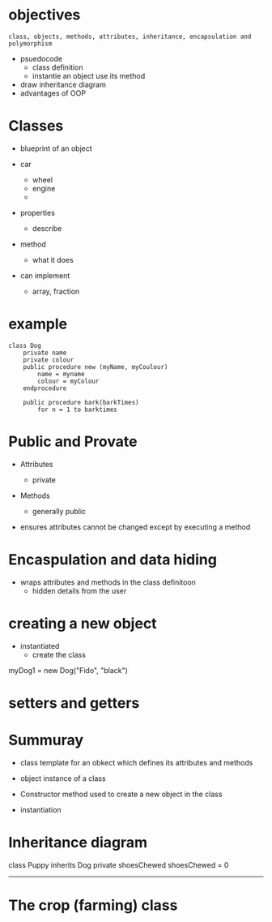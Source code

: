 # objectives

    class, objects, methods, attributes, inheritance, encapsulation and polymorphism

- psuedocode
    - class definition
    - instantie an object use its method
- draw inheritance diagram
- advantages of OOP

# Classes

- blueprint of an object

- car
    - wheel
    - engine
    - 

- properties
    - describe
- method
    - what it does

- can implement
    - array, fraction


# example

```pseudocode
class Dog
    private name
    private colour
    public procedure new (myName, myCoulour)
        name = myname
        colour = myColour
    endprocedure

    public procedure bark(barkTimes)
        for n = 1 to barktimes
```


# Public and Provate

- Attributes
    - private

- Methods
    - generally public

- ensures attributes cannot be changed except by executing a method

# Encaspulation and data hiding

- wraps attributes and methods in the class definitoon
    - hidden details from the user


# creating a new object

- instantiated
    - create the class

myDog1 = new Dog("Fido", "black")

# setters and getters

# Summuray

- class
template for an obkect which defines its attributes and methods

- object
instance of a class

- Constructor
method used to create a new object in the class

- instantiation


# Inheritance diagram

class Puppy inherits Dog
    private shoesChewed
    shoesChewed = 0


---

# The crop (farming) class

